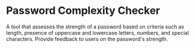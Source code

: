 # Password Complexity Checker

A tool that assesses the strength of a password based on criteria such as length, presence of uppercase and lowercase letters, numbers, and special characters. Provide feedback to users on the password's strength.
